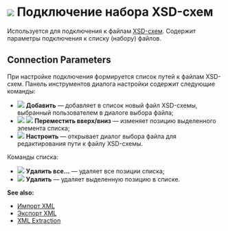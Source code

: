 # ![ ](../../../images/icons/data-sources/file-xml_default.svg) Подключение набора XSD-схем

Используется для подключения к файлам [XSD-схем](https://ru.wikipedia.org/wiki/XML_Schema). Содержит параметры подключения к списку (набору) файлов.

## Connection Parameters

При настройке подключения формируется список путей к файлам XSD-схем. Панель инструментов диалога настройки содержит следующие команды:

* ![ ](../../../images/icons/toolbar-controls/plus_default.svg) **Добавить** — добавляет в список новый файл XSD-схемы, выбранный пользователем в диалоге выбора файла;
* ![ ](../../../images/icons/toolbar-controls/moveup_default.svg) ![ ](../../../images/icons/toolbar-controls/movedown_default.svg) **Переместить вверх/вниз** — изменяет позицию выделенного элемента списка;
* ![ ](../../../images/icons/toolbar-controls/edit_default.svg) **Настроить** — открывает диалог выбора файла для редактирования пути к файлу XSD-схемы.

Команды списка:

* ![ ](../../../images/icons/toolbar-controls/delete-all_default.svg) **Удалить все...** — удаляет все позиции списка;
* ![ ](../../../images/icons/toolbar-controls/delete_default.svg) **Удалить** — удаляет выделенную позицию в списке.

**See also:**

* [Импорт XML](../../import/xml.md)
* [Экспорт XML](../../export/xml.md)
* [XML Extraction](../../../processors/integration/extracting-xml.md)
